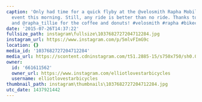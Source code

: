 ```yaml
---
caption: 'Only had time for a quick flyby at the @velosmith Rapha Mobile Cycle Club
  event this morning. Still, any ride is better than no ride. Thanks to Velosmith
  and @rapha_tillie for the coffee and donuts! #velosmith #rapha #bikechi #lovestarfactoryteam'
date: '2015-07-26T14:37:22'
fullsize_path: instagram\fullsize\1037682727204712284.jpg
instagram_url: https://www.instagram.com/p/5mlvFImG9c
location: {}
media_id: '1037682727204712284'
media_url: https://scontent.cdninstagram.com/t51.2885-15/s750x750/sh0.08/e35/11352018_741036456008692_384620931_n.jpg?ig_cache_key=MTAzNzY4MjcyNzIwNDcxMjI4NA%3D%3D.2
owner:
  id: '661611562'
  owner_url: https://www.instagram.com/elliotlovestarbicycles
  username: elliotlovestarbicycles
thumbnail_path: instagram\thumbnails\1037682727204712284.jpg
utc_date: 1437921442
---
```

